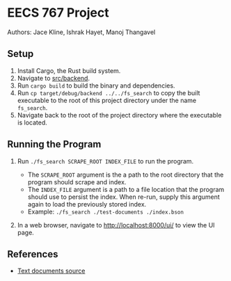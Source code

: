 # EECS 767 Project

Authors: Jace Kline, Ishrak Hayet, Manoj Thangavel

## Setup

1. Install Cargo, the Rust build system.
2. Navigate to [src/backend](src/backend/).
3. Run `cargo build` to build the binary and dependencies.
4. Run `cp target/debug/backend ../../fs_search` to copy the built executable to the root of this project directory under the name `fs_search`.
5. Navigate back to the root of the project directory where the executable is located.

## Running the Program

1. Run `./fs_search SCRAPE_ROOT INDEX_FILE` to run the program.

    * The `SCRAPE_ROOT` argument is the a path to the root directory that the program should scrape and index.
    * The `INDEX_FILE` argument is a path to a file location that the program should use to persist the index. When re-run, supply this argument again to load the previously stored index.
    * Example: `./fs_search ./test-documents ./index.bson`

2. In a web browser, navigate to [http://localhost:8000/ui/](http://localhost:8000/ui/) to view the UI page.

## References

* [Text documents source](http://textfiles.com/stories/)
